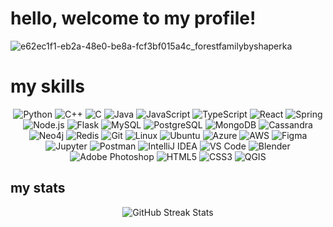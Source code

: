 # hello, welcome to my profile!

![e62ec1f1-eb2a-48e0-be8a-fcf3bf015a4c_forestfamilybyshaperka](https://github.com/user-attachments/assets/5822eac9-c2cf-416d-9c08-ef46e630198f)

# my skills

<div align="center">
    <img src="https://img.shields.io/badge/Python-A42D4B?style=for-the-badge&logo=python&logoColor=white" alt="Python"/>
    <img src="https://img.shields.io/badge/C++-A42D4B?style=for-the-badge&logo=cplusplus&logoColor=white" alt="C++"/>
    <img src="https://img.shields.io/badge/C-A42D4B?style=for-the-badge&logo=c&logoColor=white" alt="C"/>
    <img src="https://img.shields.io/badge/Java-A42D4B?style=for-the-badge&logo=openjdk&logoColor=white" alt="Java"/>
    <img src="https://img.shields.io/badge/JavaScript-A42D4B?style=for-the-badge&logo=javascript&logoColor=white" alt="JavaScript"/>
    <img src="https://img.shields.io/badge/TypeScript-A42D4B?style=for-the-badge&logo=typescript&logoColor=white" alt="TypeScript"/>
    <img src="https://img.shields.io/badge/React-A42D4B?style=for-the-badge&logo=react&logoColor=white" alt="React"/>
    <img src="https://img.shields.io/badge/Spring-A42D4B?style=for-the-badge&logo=spring&logoColor=white" alt="Spring"/>
    <img src="https://img.shields.io/badge/Node.js-A42D4B?style=for-the-badge&logo=nodedotjs&logoColor=white" alt="Node.js"/>
    <img src="https://img.shields.io/badge/Flask-A42D4B?style=for-the-badge&logo=flask&logoColor=white" alt="Flask"/>
    <img src="https://img.shields.io/badge/MySQL-A42D4B?style=for-the-badge&logo=mysql&logoColor=white" alt="MySQL"/>
    <img src="https://img.shields.io/badge/PostgreSQL-A42D4B?style=for-the-badge&logo=postgresql&logoColor=white" alt="PostgreSQL"/>
    <img src="https://img.shields.io/badge/MongoDB-A42D4B?style=for-the-badge&logo=mongodb&logoColor=white" alt="MongoDB"/>
    <img src="https://img.shields.io/badge/Cassandra-A42D4B?style=for-the-badge&logo=apachecassandra&logoColor=white" alt="Cassandra"/>
    <img src="https://img.shields.io/badge/Neo4j-A42D4B?style=for-the-badge&logo=neo4j&logoColor=white" alt="Neo4j"/>
    <img src="https://img.shields.io/badge/Redis-A42D4B?style=for-the-badge&logo=redis&logoColor=white" alt="Redis"/>
    <img src="https://img.shields.io/badge/Git-A42D4B?style=for-the-badge&logo=git&logoColor=white" alt="Git"/>
    <img src="https://img.shields.io/badge/Linux-A42D4B?style=for-the-badge&logo=linux&logoColor=white" alt="Linux"/>
    <img src="https://img.shields.io/badge/Ubuntu-A42D4B?style=for-the-badge&logo=ubuntu&logoColor=white" alt="Ubuntu"/>
    <img src="https://img.shields.io/badge/Azure-A42D4B?style=for-the-badge&logo=microsoftazure&logoColor=white" alt="Azure"/>
    <img src="https://img.shields.io/badge/AWS-A42D4B?style=for-the-badge&logo=amazonaws&logoColor=white" alt="AWS"/>
    <img src="https://img.shields.io/badge/Figma-A42D4B?style=for-the-badge&logo=figma&logoColor=white" alt="Figma"/>
    <img src="https://img.shields.io/badge/Jupyter-A42D4B?style=for-the-badge&logo=jupyter&logoColor=white" alt="Jupyter"/>
    <img src="https://img.shields.io/badge/Postman-A42D4B?style=for-the-badge&logo=postman&logoColor=white" alt="Postman"/>
    <img src="https://img.shields.io/badge/IntelliJ%20IDEA-A42D4B?style=for-the-badge&logo=intellijidea&logoColor=white" alt="IntelliJ IDEA"/>
    <img src="https://img.shields.io/badge/VSCode-A42D4B?style=for-the-badge&logo=visualstudiocode&logoColor=white" alt="VS Code"/>
    <img src="https://img.shields.io/badge/Blender-A42D4B?style=for-the-badge&logo=blender&logoColor=white" alt="Blender"/>
    <img src="https://img.shields.io/badge/Photoshop-A42D4B?style=for-the-badge&logo=adobephotoshop&logoColor=white" alt="Adobe Photoshop"/>
    <img src="https://img.shields.io/badge/HTML5-A42D4B?style=for-the-badge&logo=html5&logoColor=white" alt="HTML5"/>
    <img src="https://img.shields.io/badge/CSS3-A42D4B?style=for-the-badge&logo=css3&logoColor=white" alt="CSS3"/>
    <img src="https://img.shields.io/badge/QGIS-A42D4B?style=for-the-badge&logo=qgis&logoColor=white" alt="QGIS"/>
</div>

## my stats

<div align="center">

<!-- Contador de Contribuições -->
<img src="https://github-readme-streak-stats.herokuapp.com?user=elisarachel&theme=gotham" alt="GitHub Streak Stats"/>

</div>



